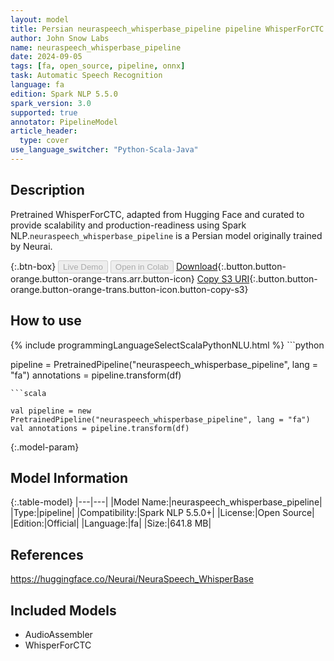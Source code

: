 ```yaml
---
layout: model
title: Persian neuraspeech_whisperbase_pipeline pipeline WhisperForCTC from Neurai
author: John Snow Labs
name: neuraspeech_whisperbase_pipeline
date: 2024-09-05
tags: [fa, open_source, pipeline, onnx]
task: Automatic Speech Recognition
language: fa
edition: Spark NLP 5.5.0
spark_version: 3.0
supported: true
annotator: PipelineModel
article_header:
  type: cover
use_language_switcher: "Python-Scala-Java"
---
```


## Description

Pretrained WhisperForCTC, adapted from Hugging Face and curated to provide scalability and production-readiness using Spark NLP.`neuraspeech_whisperbase_pipeline` is a Persian model originally trained by Neurai.

{:.btn-box}
<button class="button button-orange" disabled>Live Demo</button>
<button class="button button-orange" disabled>Open in Colab</button>
[Download](https://s3.amazonaws.com/auxdata.johnsnowlabs.com/public/models/neuraspeech_whisperbase_pipeline_fa_5.5.0_3.0_1725546849865.zip){:.button.button-orange.button-orange-trans.arr.button-icon}
[Copy S3 URI](s3://auxdata.johnsnowlabs.com/public/models/neuraspeech_whisperbase_pipeline_fa_5.5.0_3.0_1725546849865.zip){:.button.button-orange.button-orange-trans.button-icon.button-copy-s3}

## How to use



<div class="tabs-box" markdown="1">
{% include programmingLanguageSelectScalaPythonNLU.html %}
```python

pipeline = PretrainedPipeline("neuraspeech_whisperbase_pipeline", lang = "fa")
annotations =  pipeline.transform(df)   

```
```scala

val pipeline = new PretrainedPipeline("neuraspeech_whisperbase_pipeline", lang = "fa")
val annotations = pipeline.transform(df)

```
</div>

{:.model-param}
## Model Information

{:.table-model}
|---|---|
|Model Name:|neuraspeech_whisperbase_pipeline|
|Type:|pipeline|
|Compatibility:|Spark NLP 5.5.0+|
|License:|Open Source|
|Edition:|Official|
|Language:|fa|
|Size:|641.8 MB|

## References

https://huggingface.co/Neurai/NeuraSpeech_WhisperBase

## Included Models

- AudioAssembler
- WhisperForCTC